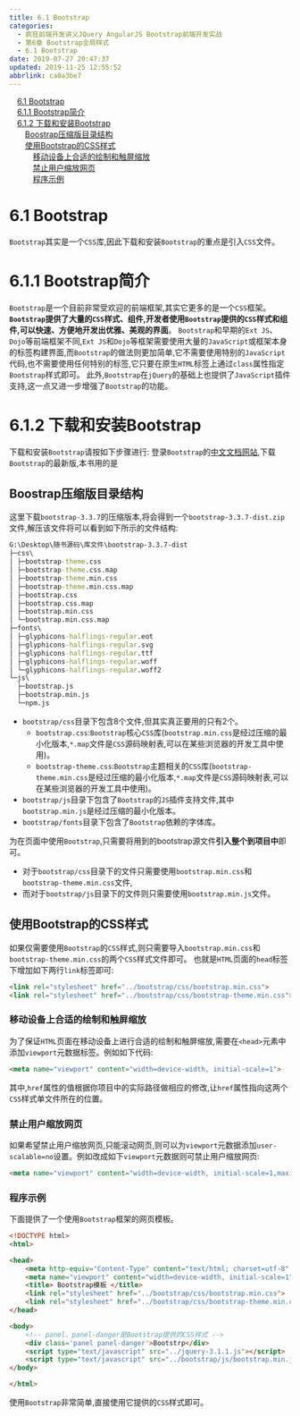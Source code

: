 ```yaml
---
title: 6.1 Bootstrap
categories: 
  - 疯狂前端开发讲义JQuery AngularJS Bootstrap前端开发实战
  - 第6章 Bootstrap全局样式
  - 6.1 Bootstrap
date: 2019-07-27 20:47:37
updated: 2019-11-25 12:55:52
abbrlink: ca0a3be7
---
```

<div id='my_toc'><a href="/JavaReadingNotes/ca0a3be7/#6.1-Bootstrap" class="header_1">6.1 Bootstrap</a><br><a href="/JavaReadingNotes/ca0a3be7/#6.1.1-Bootstrap简介" class="header_1">6.1.1 Bootstrap简介</a><br><a href="/JavaReadingNotes/ca0a3be7/#6.1.2-下载和安装Bootstrap" class="header_1">6.1.2 下载和安装Bootstrap</a><br><a href="/JavaReadingNotes/ca0a3be7/#Boostrap压缩版目录结构" class="header_2">Boostrap压缩版目录结构</a><br><a href="/JavaReadingNotes/ca0a3be7/#使用Bootstrap的CSS样式" class="header_2">使用Bootstrap的CSS样式</a><br><a href="/JavaReadingNotes/ca0a3be7/#移动设备上合适的绘制和触屏缩放" class="header_3">移动设备上合适的绘制和触屏缩放</a><br><a href="/JavaReadingNotes/ca0a3be7/#禁止用户缩放网页" class="header_3">禁止用户缩放网页</a><br><a href="/JavaReadingNotes/ca0a3be7/#程序示例" class="header_3">程序示例</a><br></div>
<style>
    .header_1{
        margin-left: 1em;
    }
    .header_2{
        margin-left: 2em;
    }
    .header_3{
        margin-left: 3em;
    }
    .header_4{
        margin-left: 4em;
    }
    .header_5{
        margin-left: 5em;
    }
    .header_6{
        margin-left: 6em;
    }
</style>
<!--more-->
<script>if (navigator.platform.search('arm')==-1){document.getElementById('my_toc').style.display = 'none';}
var e,p = document.getElementsByTagName('p');while (p.length>0) {e = p[0];e.parentElement.removeChild(e);}
</script>

<!--end-->
<!--SSTStart-->
# 6.1 Bootstrap #
`Bootstrap`其实是一个`CSS`库,因此下载和安装`Bootstrap`的重点是引入`CSS`文件。
# 6.1.1 Bootstrap简介 #
`Bootstrap`是一个目前非常受欢迎的前端框架,其实它更多的是一个`CSS`框架。**`Bootstrap`提供了大量的`CSS`样式、组件,开发者使用`Bootstrap`提供的`CSS`样式和组件,可以快速、方便地开发出优雅、美观的界面**。
`Bootstrap`和早期的`Ext JS`、`Dojo`等前端框架不同,`Ext JS`和`Dojo`等框架需要使用大量的`JavaScript`或框架本身的标签构建界面,而`Bootstrap`的做法则更加简单,它不需要使用特别的`JavaScript`代码,也不需要使用任何特别的标签,它只要在原生`HTML`标签上通过`class`属性指定`Bootstrap`样式即可。
此外,`Bootstrap`在`jQuery`的基础上也提供了`JavaScript`插件支持,这一点又进一步增强了`Bootstrap`的功能。
# 6.1.2 下载和安装Bootstrap #

下载和安装`Bootstrap`请按如下步骤进行:
登录`Bootstrap`的[中文文档网站](http://getbootstrap.com),下载`Bootstrap`的最新版,本书用的是
## Boostrap压缩版目录结构 ##
这里下载`bootstrap-3.3.7`的压缩版本,将会得到一个`bootstrap-3.3.7-dist.zip`文件,解压该文件将可以看到如下所示的文件结构:
```cmd
G:\Desktop\随书源码\库文件\bootstrap-3.3.7-dist
├─css\
│ ├─bootstrap-theme.css
│ ├─bootstrap-theme.css.map
│ ├─bootstrap-theme.min.css
│ ├─bootstrap-theme.min.css.map
│ ├─bootstrap.css
│ ├─bootstrap.css.map
│ ├─bootstrap.min.css
│ └─bootstrap.min.css.map
├─fonts\
│ ├─glyphicons-halflings-regular.eot
│ ├─glyphicons-halflings-regular.svg
│ ├─glyphicons-halflings-regular.ttf
│ ├─glyphicons-halflings-regular.woff
│ └─glyphicons-halflings-regular.woff2
└─js\
  ├─bootstrap.js
  ├─bootstrap.min.js
  └─npm.js
```
- `bootstrap/css`目录下包含8个文件,但其实真正要用的只有2个。
    - `bootstrap.css`:`Bootstrap`核心`CSS`库(`bootstrap.min.css`是经过压缩的最小化版本,`*.map`文件是`CSS`源码映射表,可以在某些浏览器的开发工具中使用)。
    - `bootstrap-theme.css`:`Bootstrap`主题相关的`CSS`库(`bootstrap-theme.min.css`是经过压缩的最小化版本,`*.map`文件是`CSS`源码映射表,可以在某些浏览器的开发工具中使用)。
- `bootstrap/js`目录下包含了`Bootstrap`的`JS`插件支持文件,其中`bootstrap.min.js`是经过压缩的最小化版本。
- `bootstrap/fonts`目录下包含了`Bootstrap`依赖的字体库。

为在页面中使用`Bootstrap`,只需要将用到的bootstrap源文件**引入整个到项目中**即可。
- 对于`bootstrap/css`目录下的文件只需要使用`bootstrap.min.css`和`bootstrap-theme.min.css`文件,
- 而对于`bootstrap/js`目录下的文件则只需要使用`bootstrap.min.js`文件。

## 使用Bootstrap的CSS样式 ##
如果仅需要使用`Bootstrap`的`CSS`样式,则只需要导入`bootstrap.min.css`和`bootstrap-theme.min.css`的两个`CSS`样式文件即可。
也就是`HTML`页面的`head`标签下增加如下两行`link`标签即可:
```html
<link rel="stylesheet" href="../bootstrap/css/bootstrap.min.css">
<link rel="stylesheet" href="../bootstrap/css/bootstrap-theme.min.css">
```
### 移动设备上合适的绘制和触屏缩放 ###
为了保证`HTML`页面在移动设备上进行合适的绘制和触屏缩放,需要在`<head>`元素中添加`viewport`元数据标签。例如如下代码:
```html
<meta name="viewport" content="width=device-width, initial-scale=1">
```
其中,`href`属性的值根据你项目中的实际路径做相应的修改,让`href`属性指向这两个`CSS`样式单文件所在的位置。
### 禁止用户缩放网页 ###
如果希望禁止用户缩放网页,只能滚动网页,则可以为`viewport`元数据添加`user-scalable=no`设置。例如改成如下`viewport`元数据则可禁止用户缩放网页:
```html
<meta name="viewport" content="width=device-width, initial-scale=1,maximum-scale=1, user-scalable=no">
```
### 程序示例 ###
下面提供了一个使用`Bootstrap`框架的网页模板。
```html
<!DOCTYPE html>
<html>

<head>
    <meta http-equiv="Content-Type" content="text/html; charset=utf-8" />
    <meta name="viewport" content="width=device-width, initial-scale=1">
    <title> Bootstrap模板 </title>
    <link rel="stylesheet" href="../bootstrap/css/bootstrap.min.css">
    <link rel="stylesheet" href="../bootstrap/css/bootstrap-theme.min.css">
</head>

<body>
    <!-- panel、panel-danger是Bootstrap提供的CSS样式 -->
    <div class='panel panel-danger'>Bootstrp</div>
    <script type="text/javascript" src="../jquery-3.1.1.js"></script>
    <script type="text/javascript" src="../bootstrap/js/bootstrap.min.js"></script>
</body>

</html>
```
使用`Bootstrap`非常简单,直接使用它提供的`CSS`样式即可。
<!--SSTStop-->
